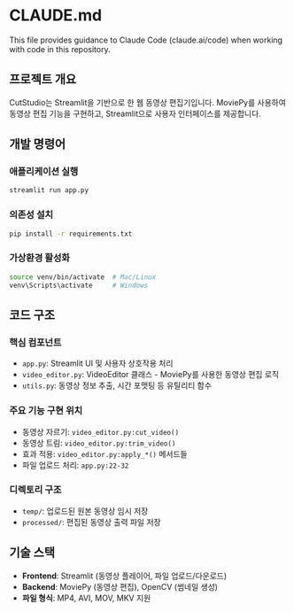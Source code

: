 # CLAUDE.md

This file provides guidance to Claude Code (claude.ai/code) when working with code in this repository.

## 프로젝트 개요

CutStudio는 Streamlit을 기반으로 한 웹 동영상 편집기입니다. MoviePy를 사용하여 동영상 편집 기능을 구현하고, Streamlit으로 사용자 인터페이스를 제공합니다.

## 개발 명령어

### 애플리케이션 실행
```bash
streamlit run app.py
```

### 의존성 설치
```bash
pip install -r requirements.txt
```

### 가상환경 활성화
```bash
source venv/bin/activate  # Mac/Linux
venv\Scripts\activate     # Windows
```

## 코드 구조

### 핵심 컴포넌트
- `app.py`: Streamlit UI 및 사용자 상호작용 처리
- `video_editor.py`: VideoEditor 클래스 - MoviePy를 사용한 동영상 편집 로직
- `utils.py`: 동영상 정보 추출, 시간 포맷팅 등 유틸리티 함수

### 주요 기능 구현 위치
- 동영상 자르기: `video_editor.py:cut_video()`
- 동영상 트림: `video_editor.py:trim_video()`
- 효과 적용: `video_editor.py:apply_*()` 메서드들
- 파일 업로드 처리: `app.py:22-32`

### 디렉토리 구조
- `temp/`: 업로드된 원본 동영상 임시 저장
- `processed/`: 편집된 동영상 출력 파일 저장

## 기술 스택
- **Frontend**: Streamlit (동영상 플레이어, 파일 업로드/다운로드)
- **Backend**: MoviePy (동영상 편집), OpenCV (썸네일 생성)
- **파일 형식**: MP4, AVI, MOV, MKV 지원